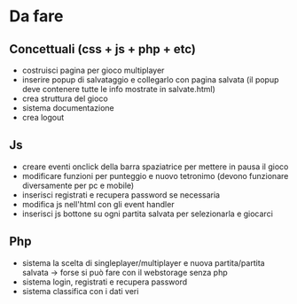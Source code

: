 # Da fare

## Concettuali (css + js + php + etc)
- costruisci pagina per gioco multiplayer
- inserire popup di salvataggio e collegarlo con pagina salvata (il popup deve contenere tutte le info mostrate in salvate.html)
- crea struttura del gioco
- sistema documentazione
- crea logout

## Js
- creare eventi onclick della barra spaziatrice per mettere in pausa il gioco
- modificare funzioni per punteggio e nuovo tetronimo (devono funzionare diversamente per pc e mobile)
- inserisci registrati e recupera password se necessaria
- modifica js nell'html con gli event handler
- inserisci js bottone su ogni partita salvata per selezionarla e giocarci


## Php
- sistema la scelta di singleplayer/multiplayer e nuova partita/partita salvata -> forse si può fare con il webstorage senza php
- sistema login, registrati e recupera password
- sistema classifica con i dati veri
